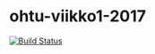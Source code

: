 # ohtu-viikko1-2017

[![Build Status](https://travis-ci.org/mluukkai/ohtu-viikko1-2017.svg?branch=master)](https://travis-ci.org/mluukkai/ohtu-viikko1-2017)
